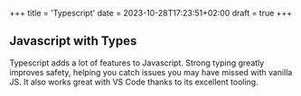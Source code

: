 +++
title = 'Typescript'
date = 2023-10-28T17:23:51+02:00
draft = true
+++
## Javascript with Types

Typescript adds a lot of features to Javascript. Strong typing greatly improves safety, helping you catch issues you may have missed with vanilla JS. It also works great with VS Code thanks to its excellent tooling.